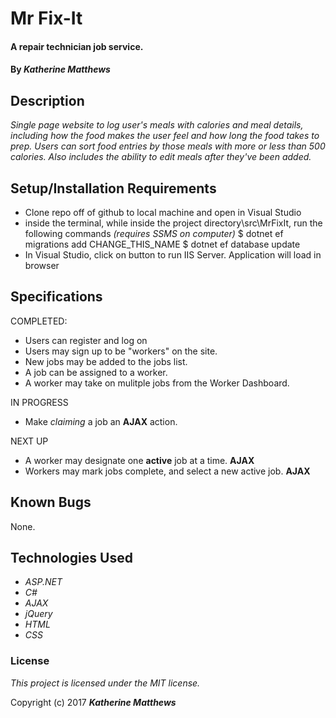 # Mr Fix-It
#### A repair technician job service.

#### By _**Katherine Matthews**_

## Description

_Single page website to log user's meals with calories and meal details, including how the food makes the user feel and how long the food takes to prep. Users can sort food entries by those meals with more or less than 500 calories. Also includes the ability to edit meals after they've been added._

## Setup/Installation Requirements

* Clone repo off of github to local machine and open in Visual Studio
* inside the terminal, while inside the project directory\src\MrFixIt, run the following commands
_(requires SSMS on computer)_
      $ dotnet ef migrations add CHANGE_THIS_NAME
      $ dotnet ef database update
* In Visual Studio, click on button to run IIS Server. Application will load in browser

## Specifications

COMPLETED:
* Users can register and log on
* Users may sign up to be "workers" on the site.
* New jobs may be added to the jobs list.
* A job can be assigned to a worker.
* A worker may take on mulitple jobs from the Worker Dashboard.

IN PROGRESS
* Make *claiming* a job an **AJAX** action.

NEXT UP
* A worker may designate one **active** job at a time. **AJAX**
* Workers may mark jobs complete, and select a new active job. **AJAX**

## Known Bugs

None.

## Technologies Used

* _ASP.NET_
* _C#_
* _AJAX_
* _jQuery_
* _HTML_
* _CSS_

### License

*This project is licensed under the MIT license.*

Copyright (c) 2017 **_Katherine Matthews_**
